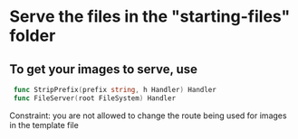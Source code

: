 # Serve the files in the "starting-files" folder

## To get your images to serve, use

``` Go
 func StripPrefix(prefix string, h Handler) Handler
 func FileServer(root FileSystem) Handler
```

Constraint: you are not allowed to change the route being used for images in the template file
